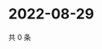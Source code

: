 # 2022-08-29

共 0 条

<!-- BEGIN WEIBO -->
<!-- 最后更新时间 Mon Aug 29 2022 21:30:23 GMT+0800 (China Standard Time) -->

<!-- END WEIBO -->
